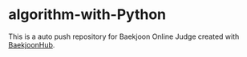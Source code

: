 # algorithm-with-Python
This is a auto push repository for Baekjoon Online Judge created with [BaekjoonHub](https://github.com/BaekjoonHub/BaekjoonHub).
